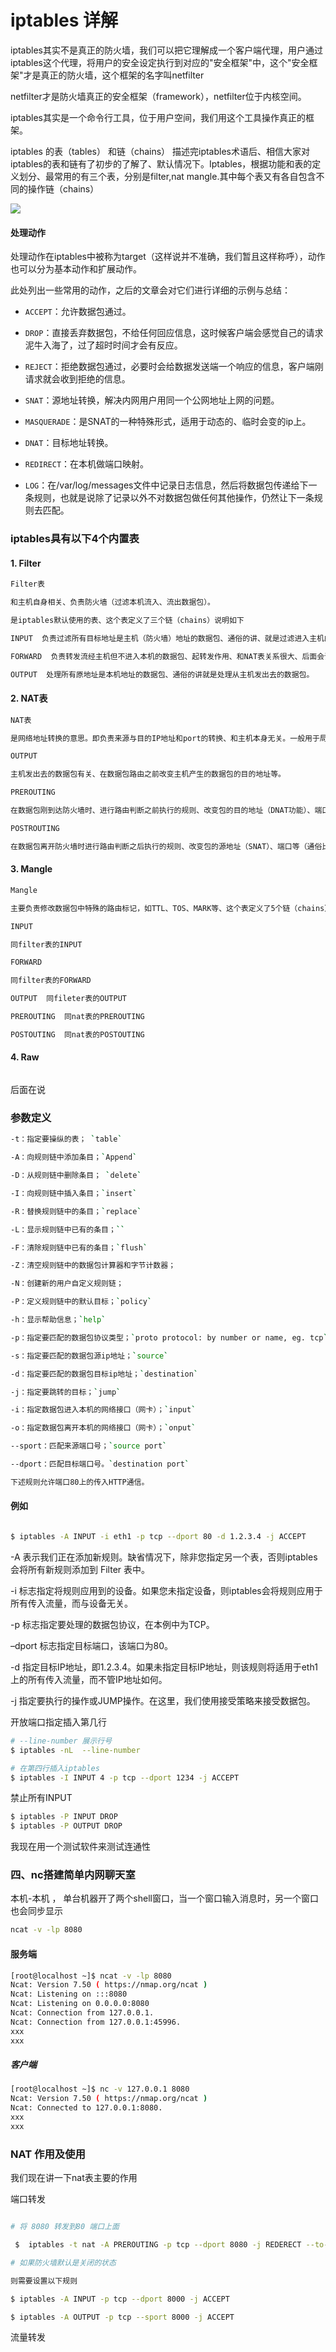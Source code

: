# iptables 详解

iptables其实不是真正的防火墙，我们可以把它理解成一个客户端代理，用户通过iptables这个代理，将用户的安全设定执行到对应的"安全框架"中，这个"安全框架"才是真正的防火墙，这个框架的名字叫netfilter

netfilter才是防火墙真正的安全框架（framework），netfilter位于内核空间。

iptables其实是一个命令行工具，位于用户空间，我们用这个工具操作真正的框架。

iptables 的表（tables） 和链（chains）
   描述完iptables术语后、相信大家对iptables的表和链有了初步的了解了、默认情况下。Iptables，根据功能和表的定义划分、最常用的有三个表，分别是filter,nat mangle.其中每个表又有各自包含不同的操作链（chains）

![](2020-11-26-22-33-55.png)

#### 处理动作
处理动作在iptables中被称为target（这样说并不准确，我们暂且这样称呼），动作也可以分为基本动作和扩展动作。

此处列出一些常用的动作，之后的文章会对它们进行详细的示例与总结：

* `ACCEPT`：允许数据包通过。

* `DROP`：直接丢弃数据包，不给任何回应信息，这时候客户端会感觉自己的请求泥牛入海了，过了超时时间才会有反应。

* `REJECT`：拒绝数据包通过，必要时会给数据发送端一个响应的信息，客户端刚请求就会收到拒绝的信息。

* `SNAT`：源地址转换，解决内网用户用同一个公网地址上网的问题。

* `MASQUERADE`：是SNAT的一种特殊形式，适用于动态的、临时会变的ip上。

* `DNAT`：目标地址转换。

* `REDIRECT`：在本机做端口映射。

* `LOG`：在/var/log/messages文件中记录日志信息，然后将数据包传递给下一条规则，也就是说除了记录以外不对数据包做任何其他操作，仍然让下一条规则去匹配。

### iptables具有以下4个内置表


#### 1. Filter

```bash
Filter表

和主机自身相关、负责防火墙（过滤本机流入、流出数据包）。

是iptables默认使用的表、这个表定义了三个链（chains）说明如下

INPUT  负责过滤所有目标地址是主机（防火墙）地址的数据包、通俗的讲、就是过滤进入主机的数据包。

FORWARD  负责转发流经主机但不进入本机的数据包、起转发作用、和NAT表关系很大、后面会详细介绍

OUTPUT  处理所有原地址是本机地址的数据包、通俗的讲就是处理从主机发出去的数据包。
```

#### 2. NAT表

```bash
NAT表

是网络地址转换的意思。即负责来源与目的IP地址和port的转换、和主机本身无关。一般用于局域网多人共享上网或者内网IP映射外网IP及不同端口转换服务等功能。Nat表的功能很重要、这个表定义了三个链（chains）

OUTPUT

主机发出去的数据包有关、在数据包路由之前改变主机产生的数据包的目的地址等。

PREROUTING

在数据包刚到达防火墙时、进行路由判断之前执行的规则、改变包的目的地址（DNAT功能）、端口等（通俗比喻，就是收信时、根据规则重写收件人的地址、这看上去不地道啊、）把公司IP映射到局域网的机器上、此链多用于把外部IP地址端口的服务、映射为内部IP地址及端口

POSTROUTING

在数据包离开防火墙时进行路由判断之后执行的规则、改变包的源地址（SNAT）、端口等（通俗比喻、就是寄信时写好发件人的地址、要让人家回信是能够有地址可回）刺链多用于局域网共享上网，把所有局域网的地址、转换为公网地址上
```

#### 3. Mangle

```bash
Mangle

主要负责修改数据包中特殊的路由标记，如TTL、TOS、MARK等、这个表定义了5个链（chains）

INPUT

同filter表的INPUT

FORWARD

同filter表的FORWARD

OUTPUT  同fileter表的OUTPUT

PREROUTING  同nat表的PREROUTING

POSTOUTING  同nat表的POSTOUTING

```

#### 4. Raw

```bash

```

后面在说

### 参数定义

```bash
-t：指定要操纵的表； `table`

-A：向规则链中添加条目；`Append`

-D：从规则链中删除条目； `delete`

-I：向规则链中插入条目；`insert`

-R：替换规则链中的条目；`replace`

-L：显示规则链中已有的条目；``

-F：清除规则链中已有的条目；`flush`

-Z：清空规则链中的数据包计算器和字节计数器；

-N：创建新的用户自定义规则链；

-P：定义规则链中的默认目标；`policy`

-h：显示帮助信息；`help`

-p：指定要匹配的数据包协议类型；`proto	protocol: by number or name, eg. tcp`

-s：指定要匹配的数据包源ip地址；`source`

-d：指定要匹配的数据包目标ip地址；`destination`

-j：指定要跳转的目标；`jump`

-i：指定数据包进入本机的网络接口（网卡）；`input`

-o：指定数据包离开本机的网络接口（网卡）；`onput`

--sport：匹配来源端口号；`source port`

--dport：匹配目标端口号。`destination port`

下述规则允许端口80上的传入HTTP通信。
```

#### 例如

```bash

$ iptables -A INPUT -i eth1 -p tcp --dport 80 -d 1.2.3.4 -j ACCEPT

```

-A 表示我们正在添加新规则。缺省情况下，除非您指定另一个表，否则iptables会将所有新规则添加到 Filter 表中。

-i 标志指定将规则应用到的设备。如果您未指定设备，则iptables会将规则应用于所有传入流量，而与设备无关。

-p 标志指定要处理的数据包协议，在本例中为TCP。

–dport 标志指定目标端口，该端口为80。

-d 指定目标IP地址，即1.2.3.4。如果未指定目标IP地址，则该规则将适用于eth1上的所有传入流量，而不管IP地址如何。

-j 指定要执行的操作或JUMP操作。在这里，我们使用接受策略来接受数据包。

开放端口指定插入第几行

```bash
# --line-number 展示行号
$ iptables -nL  --line-number

# 在第四行插入iptables
$ iptables -I INPUT 4 -p tcp --dport 1234 -j ACCEPT

```

禁止所有INPUT

```bash
$ iptables -P INPUT DROP
$ iptables -P OUTPUT DROP
```


我现在用一个测试软件来测试连通性

### 四、nc搭建简单内网聊天室

本机-本机 ， 单台机器开了两个shell窗口，当一个窗口输入消息时，另一个窗口也会同步显示

```bash
ncat -v -lp 8080
```

#### 服务端

```bash
[root@localhost ~]$ ncat -v -lp 8080
Ncat: Version 7.50 ( https://nmap.org/ncat )
Ncat: Listening on :::8080
Ncat: Listening on 0.0.0.0:8080
Ncat: Connection from 127.0.0.1.
Ncat: Connection from 127.0.0.1:45996.
xxx
xxx
```

##### 客户端

```bash
[root@localhost ~]$ nc -v 127.0.0.1 8080
Ncat: Version 7.50 ( https://nmap.org/ncat )
Ncat: Connected to 127.0.0.1:8080.
xxx
xxx
```

### NAT 作用及使用

我们现在讲一下nat表主要的作用

端口转发

```bash

# 将 8080 转发到80 端口上面

 $  iptables -t nat -A PREROUTING -p tcp --dport 8080 -j REDERECT --to-ports 8000

# 如果防火墙默认是关闭的状态

则需要设置以下规则

$ iptables -A INPUT -p tcp --dport 8000 -j ACCEPT

$ iptables -A OUTPUT -p tcp --sport 8000 -j ACCEPT


```

流量转发
